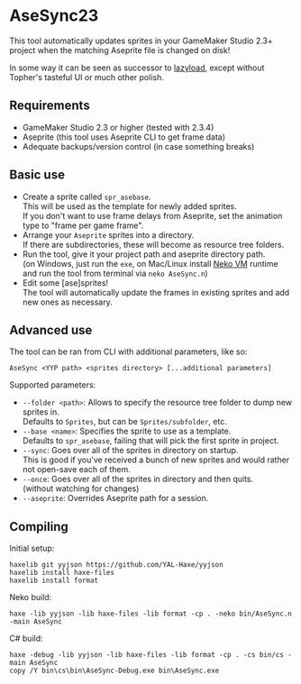 # AseSync23

This tool automatically updates sprites in your GameMaker Studio 2.3+ project when the matching Aseprite file is changed on disk!

In some way it can be seen as successor to [lazyload](https://lazyeye.itch.io/lazyload),
except without Topher's tasteful UI or much other polish.

## Requirements

*	GameMaker Studio 2.3 or higher (tested with 2.3.4)
*	Aseprite (this tool uses Aseprite CLI to get frame data)
*	Adequate backups/version control (in case something breaks)

## Basic use

*	Create a sprite called `spr_asebase`.  
	This will be used as the template for newly added sprites.  
	If you don't want to use frame delays from Aseprite, set the animation type to "frame per game frame".
*	Arrange your `Aseprite` sprites into a directory.  
	If there are subdirectories, these will become as resource tree folders.
*	Run the tool, give it your project path and aseprite directory path.  
	(on Windows, just run the `exe`, on Mac/Linux install [Neko VM](https://nekovm.org/download/) runtime and run the tool from terminal via `neko AseSync.n`)
*	Edit some \[ase]sprites!  
	The tool will automatically update the frames in existing sprites and add new ones as necessary.

## Advanced use

The tool can be ran from CLI with additional parameters, like so:
```
AseSync <YYP path> <sprites directory> [...additional parameters]
```
Supported parameters:

*	`--folder <path>`:
	Allows to specify the resource tree folder to dump new sprites in.  
	Defaults to `Sprites`, but can be `Sprites/subfolder`, etc.
*	`--base <name>`:
	Specifies the sprite to use as a template.  
	Defaults to `spr_asebase`, failing that will pick the first sprite in project.
*	`--sync`: Goes over all of the sprites in directory on startup.  
	This is good if you've received a bunch of new sprites and would rather not open-save each of them.
*	`--once`: Goes over all of the sprites in directory and then quits.  
	(without watching for changes)
*	`--aseprite`: Overrides Aseprite path for a session.

## Compiling

Initial setup:
```
haxelib git yyjson https://github.com/YAL-Haxe/yyjson
haxelib install haxe-files
haxelib install format
```
Neko build:
```
haxe -lib yyjson -lib haxe-files -lib format -cp . -neko bin/AseSync.n -main AseSync
```
C# build:
```
haxe -debug -lib yyjson -lib haxe-files -lib format -cp . -cs bin/cs -main AseSync
copy /Y bin\cs\bin\AseSync-Debug.exe bin\AseSync.exe
```